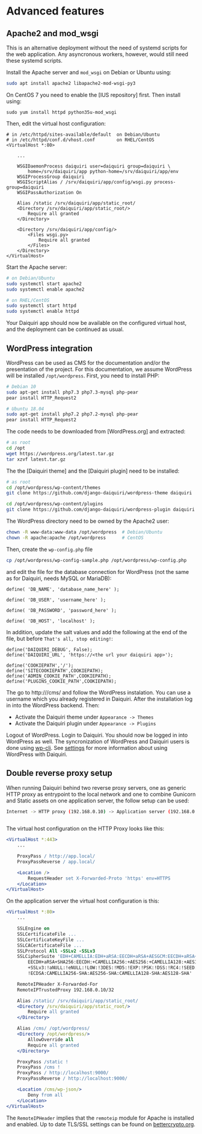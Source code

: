 Advanced features
=================

Apache2 and mod_wsgi
--------------------

This is an alternative deployment without the need of systemd scripts for the web application. Any asyncronous workers, however, would still need these systemd scripts.

Install the Apache server and `mod_wsgi` on Debian or Ubuntu using:

```bash
sudo apt install apache2 libapache2-mod-wsgi-py3
```

On CentOS 7 you need to enable the [IUS repository] first. Then install using:

```
sudo yum install httpd python35u-mod_wsgi
```

Then, edit the virtual host configuration:

```
# in /etc/httpd/sites-available/default  on Debian/Ubuntu
# in /etc/httpd/conf.d/vhost.conf        on RHEL/CentOS
<VirtualHost *:80>

    ...

    WSGIDaemonProcess daiquiri user=daiquiri group=daiquiri \
        home=/srv/daiquiri/app python-home=/srv/daiquiri/app/env
    WSGIProcessGroup daiquiri
    WSGIScriptAlias / /srv/daiquiri/app/config/wsgi.py process-group=daiquiri
    WSGIPassAuthorization On

    Alias /static /srv/daiquiri/app/static_root/
    <Directory /srv/daiquiri/app/static_root/>
        Require all granted
    </Directory>

    <Directory /srv/daiquiri/app/config/>
        <Files wsgi.py>
            Require all granted
        </Files>
    </Directory>
</VirtualHost>
```

Start the Apache server:

```bash
# on Debian/Ubuntu
sudo systemctl start apache2
sudo systemctl enable apache2

# on RHEL/CentOS
sudo systemctl start httpd
sudo systemctl enable httpd
```

Your Daiquiri app should now be available on the configured virtual host, and the deployment can be continued as usual.


WordPress integration
---------------------

WordPress can be used as CMS for the documentation and/or the presentation of the project. For this documentation, we assume WordPress will be installed `/opt/wordpress`. First, you need to install PHP:

```bash
# Debian 10
sudo apt-get install php7.3 php7.3-mysql php-pear
pear install HTTP_Request2

# Ubuntu 18.04
sudo apt-get install php7.2 php7.2-mysql php-pear
pear install HTTP_Request2
```

The code needs to be downloaded from [WordPress.org] and extracted:

```bash
# as root
cd /opt
wget https://wordpress.org/latest.tar.gz
tar xzvf latest.tar.gz
```

The the [Daiquiri theme] and the [Daiquiri plugin] need to be installed:

```bash
# as root
cd /opt/wordpress/wp-content/themes
git clone https://github.com/django-daiquiri/wordpress-theme daiquiri

cd /opt/wordpress/wp-content/plugins
git clone https://github.com/django-daiquiri/wordpress-plugin daiquiri
```

The WordPress directory need to be owned by the Apache2 user:

```bash
chown -R www-data:www-data /opt/wordpress  # Debian/Ubuntu
chown -R apache:apache /opt/wordpress      # CentOS
```

Then, create the `wp-config.php` file

```bash
cp /opt/wordpress/wp-config-sample.php /opt/wordpress/wp-config.php
```

and edit the file for the database connection for WordPress (not the same as for Daiquiri, needs MySQL or MariaDB):

```
define( 'DB_NAME', 'database_name_here' );

define( 'DB_USER', 'username_here' );

define( 'DB_PASSWORD', 'password_here' );

define( 'DB_HOST', 'localhost' );
```

In addition, update the salt values and add the following at the end of the file, but before `That's all, stop editing!`:

```
define('DAIQUIRI_DEBUG', False);
define('DAIQUIRI_URL', 'https://<the url your daiquiri app>');

define('COOKIEPATH','/');
define('SITECOOKIEPATH',COOKIEPATH);
define('ADMIN_COOKIE_PATH',COOKIEPATH);
define('PLUGINS_COOKIE_PATH',COOKIEPATH);
```

The go to http://<your url>/cms/ and follow the WordPress instalation. You can use a username which you already registered in Daiquiri. After the installation log in into the WordPress backend. Then:

* Activate the Daiquiri theme under `Appearance -> Themes`
* Activate the Daiquiri plugin under `Appearance -> Plugins`

Logout of WordPress. Login to Daiquiri. You should now be logged in into WordPress as well. The syncronization of WordPress and Daiquiri users is done using [wp-cli](https://wp-cli.org/). See [settings](/settings/#daiquiriwordpresssettings) for more information about using WordPress with Daiquiri.


Double reverse proxy setup
--------------------------

When running Daiquiri behind two reverse proxy servers, one as generic HTTP proxy as entrypoint to the local network and one to combine Gunicorn and Static assets on one application server, the follow setup can be used:

```bash
Internet -> HTTP proxy (192.168.0.10) -> Application server (192.168.0.20) -> Gunicorn
                                                                           -> Static assets
```

The virtual host configuration on the HTTP Proxy looks like this:

```apache
<VirtualHost *:443>
    ...

    ProxyPass / http://app.local/
    ProxyPassReverse / app.local/

    <Location />
        RequestHeader set X-Forwarded-Proto 'https' env=HTTPS
    </Location>
</VirtualHost>
```

On the application server the virtual host configuration is this:

```apache
<VirtualHost *:80>
    ...

    SSLEngine on
    SSLCertificateFile ...
    SSLCertificateKeyFile ...
    SSLCACertificateFile ...
    SSLProtocol All -SSLv2 -SSLv3
    SSLCipherSuite 'EDH+CAMELLIA:EDH+aRSA:EECDH+aRSA+AESGCM:EECDH+aRSA+SHA384:\
        EECDH+aRSA+SHA256:EECDH:+CAMELLIA256:+AES256:+CAMELLIA128:+AES128:\
        +SSLv3:!aNULL:!eNULL:!LOW:!3DES:!MD5:!EXP:!PSK:!DSS:!RC4:!SEED:\
        !ECDSA:CAMELLIA256-SHA:AES256-SHA:CAMELLIA128-SHA:AES128-SHA'

    RemoteIPHeader X-Forwarded-For
    RemoteIPTrustedProxy 192.168.0.10/32

    Alias /static/ /srv/daiquiri/app/static_root/
    <Directory /srv/daiquiri/app/static_root/>
        Require all granted
    </Directory>

    Alias /cms/ /opt/wordpress/
    <Directory /opt/wordpress/>
        AllowOverride all
        Require all granted
    </Directory>

    ProxyPass /static !
    ProxyPass /cms !
    ProxyPass / http://localhost:9000/
    ProxyPassReverse / http://localhost:9000/

    <Location /cms/wp-json/>
        Deny from all
    </Location>
</VirtualHost>
```

The `RemoteIPHeader` implies that the `remoteip` module for Apache is installed and enabled. Up to date TLS/SSL settings can be found on [bettercrypto.org](https://bettercrypto.org).

